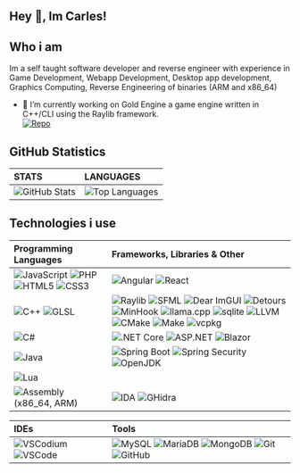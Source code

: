 ## Hey 👋, Im Carles!

## Who i am
Im a self taught software developer and reverse engineer with experience in Game Development, Webapp Development, Desktop app development, Graphics Computing, Reverse Engineering of binaries (ARM and x86_64)

- 🔭 I’m currently working on Gold Engine a game engine written in C++/CLI using the Raylib framework. <br>
[![Repo](https://github-readme-stats.vercel.app/api/pin/?username=carlesgarceran&repo=goldengine&theme=tokyonight)](https://github.com/carlesgarceran/goldengine)


## GitHub Statistics

|   STATS    |   LANGUAGES    |
|:-----------|:---------------|
| ![GitHub Stats](https://github-readme-stats.vercel.app/api?username=CarlesGarceran&show_icons=true&theme=tokyonight) | ![Top Languages](https://github-readme-stats.vercel.app/api/top-langs/?username=CarlesGarceran&layout=pie&theme=tokyonight) |

## Technologies i use

|    Programming Languages   |   Frameworks, Libraries & Other    |
|:----------------------------|:----------------------------------|
| ![JavaScript](https://img.shields.io/badge/-JavaScript-F7DF1E?style=for-the-badge&logo=javascript&logoColor=black) ![PHP](https://img.shields.io/badge/-PHP-777BB4?style=for-the-badge&logo=php&logoColor=white) ![HTML5](https://img.shields.io/badge/-HTML5-E34F26?style=for-the-badge&logo=html5&logoColor=white) ![CSS3](https://img.shields.io/badge/-CSS3-1572B6?style=for-the-badge&logo=css3&logoColor=white) | ![Angular](https://img.shields.io/badge/Angular-BF2E85?style=for-the-badge&logo=angular&logoColor=white) ![React](https://img.shields.io/badge/React-09AAE3?style=for-the-badge&logo=react&logoColor=white)
|  ![C++](https://img.shields.io/badge/C++-07A6E0?style=for-the-badge&logo=cplusplus&logoColor=white) ![GLSL](https://img.shields.io/badge/GLSL-005FA1?style=for-the-badge&logo=opengl&logoColor=white) | ![Raylib](https://img.shields.io/badge/Raylib-000000?style=for-the-badge&logo=raylib&logoColor=white) ![SFML](https://img.shields.io/badge/SFML-2DA813?style=for-the-badge&logo=SFML&logoColor=white) ![Dear ImGUI](https://img.shields.io/badge/Dear's_ImGui-000000?style=for-the-badge&logo=framework&logoColor=white) ![Detours](https://img.shields.io/badge/Detours-000000?style=for-the-badge&logo=framework&logoColor=white) ![MinHook](https://img.shields.io/badge/MinHook-000000?style=for-the-badge&logo=framework&logoColor=white) ![llama.cpp](https://img.shields.io/badge/llama.cpp-000000?style=for-the-badge&logo=ollama&logoColor=white) ![sqlite](https://img.shields.io/badge/SQLite-003B57?style=for-the-badge&logo=sqlite&logoColor=white) ![LLVM](https://img.shields.io/badge/LLVM-262D3A?style=for-the-badge&logo=llvm&logoColor=white) ![CMake](https://img.shields.io/badge/CMake-064F8C?style=for-the-badge&logo=cmake&logoColor=white) ![Make](https://img.shields.io/badge/Make-6D00CC?style=for-the-badge&logo=make&logoColor=white) ![vcpkg](https://img.shields.io/badge/VCPKG-003B57?style=for-the-badge&logo=framework&logoColor=white)
|  ![C#](https://img.shields.io/badge/-C%23-239120?style=for-the-badge&logo=.net&logoColor=white) | ![.NET Core](https://img.shields.io/badge/.NET_Core-420782?style=for-the-badge&logo=.net&logoColor=white) ![ASP.NET](https://img.shields.io/badge/ASP.NET-420782?style=for-the-badge&logo=.net&logoColor=white) ![Blazor](https://img.shields.io/badge/Blazor-420782?style=for-the-badge&logo=blazor&logoColor=white)
|  ![Java](https://img.shields.io/badge/-Java-239120?style=for-the-badge&logo=coffeescript&logoColor=white) | ![Spring Boot](https://img.shields.io/badge/Spring_Boot-6DB33F?style=for-the-badge&logo=springboot&logoColor=white) ![Spring Security](https://img.shields.io/badge/Spring_Security-6DB33F?style=for-the-badge&logo=springsecurity&logoColor=white) ![OpenJDK](https://img.shields.io/badge/OpenJDK-000000?style=for-the-badge&logo=openjdk&logoColor=white) 
|  ![Lua](https://img.shields.io/badge/Lua-0B1078?style=for-the-badge&logo=lua&logoColor=white)
|  ![Assembly (x86_64, ARM)](https://img.shields.io/badge/Assembly_(x86__64,_ARM)-654FF0?style=for-the-badge&logo=webassembly&logoColor=white) | ![IDA](https://img.shields.io/badge/IDA_(The_Interactive_Disassembler)-654FF0?style=for-the-badge&logo=webassembly&logoColor=white) ![GHidra](https://img.shields.io/badge/GHidra-654FF0?style=for-the-badge&logo=webassembly&logoColor=white) |

|   IDEs   |   Tools   |
|:----------|:-----------|
| ![VSCodium](https://img.shields.io/badge/-VSCodium-2F80ED?style=for-the-badge&logo=vscodium&logoColor=white) ![VSCode](https://img.shields.io/badge/-Visual_Studio_Code-2F80ED?style=for-the-badge&logo=vscodium&logoColor=white) | ![MySQL](https://img.shields.io/badge/-MySQL-4479A1?style=for-the-badge&logo=mysql&logoColor=white) ![MariaDB](https://img.shields.io/badge/-MariaDB-003545?style=for-the-badge&logo=mariadb&logoColor=white) ![MongoDB](https://img.shields.io/badge/-MongoDB-47A248?style=for-the-badge&logo=mongodb&logoColor=white) ![Git](https://img.shields.io/badge/-Git-F05032?style=for-the-badge&logo=git&logoColor=white) ![GitHub](https://img.shields.io/badge/-GitHub-181717?style=for-the-badge&logo=github&logoColor=white)

<!--
**CarlesGarceran/CarlesGarceran** is a ✨ _special_ ✨ repository because its `README.md` (this file) appears on your GitHub profile.

Here are some ideas to get you started:

[!Virtualbox](https://img.shields.io/badge/-VM_VirtualBox-0095D5?style=flat-square&logo=virtualbox&logoColor=white) [!vmware](https://img.shields.io/badge/VMWare-0095D5?style=flat-square&logo=vmware&logoColor=white) [!Neovim](https://img.shields.io/badge/Neovim-0095D5?style=flat-square&logo=neovim&logoColor=white) [!Vim](https://img.shields.io/badge/Vim-0095D5?style=flat-square&logo=vim&logoColor=white)

- 🌱 I’m currently learning ...
- 👯 I’m looking to collaborate on ...
- 🤔 I’m looking for help with ...
- 💬 Ask me about ...
- 📫 How to reach me: ...
- 😄 Pronouns: ...
- ⚡ Fun fact: ...
-->
